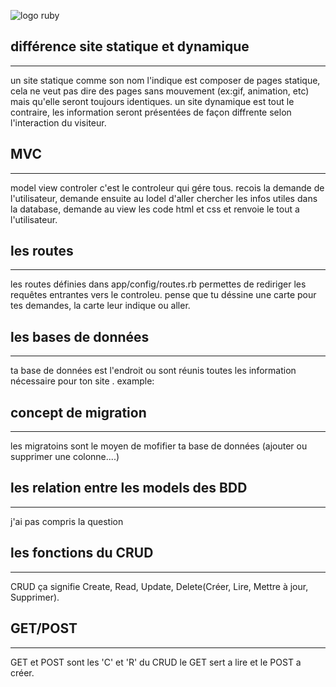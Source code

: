 ![logo ruby](ruby.JPEG)

## différence site statique et dynamique 
***
un site statique comme son nom l'indique est composer de pages statique, cela ne veut pas dire des 
pages sans mouvement (ex:gif, animation, etc) mais qu'elle seront toujours identiques.
un site dynamique est tout le contraire, les information seront présentées de façon diffrente selon
l'interaction du visiteur.

## MVC
***
model view controler 
c'est le controleur qui gére tous. recois la demande de l'utilisateur, demande ensuite au lodel 
d'aller chercher les infos utiles dans la database, demande au view les code html et css et renvoie le tout a l'utilisateur.


## les routes
***
les routes définies dans app/config/routes.rb permettes de rediriger les requêtes entrantes vers le controleu. pense que tu déssine une carte pour tes demandes, la carte leur indique ou aller.
 
## les bases de données
***
ta base de données est l'endroit ou sont réunis toutes les information nécessaire pour ton site .
example:


## concept de migration
***
les migratoins sont le moyen de mofifier ta base de données (ajouter ou supprimer une colonne....)


## les relation entre les models des BDD
***
j'ai pas compris la question

## les fonctions du CRUD
***
CRUD ça signifie Create, Read, Update, Delete(Créer, Lire, Mettre à jour, Supprimer).

## GET/POST
***
GET et POST sont les 'C' et 'R' du CRUD le GET sert a lire et le POST a créer.
